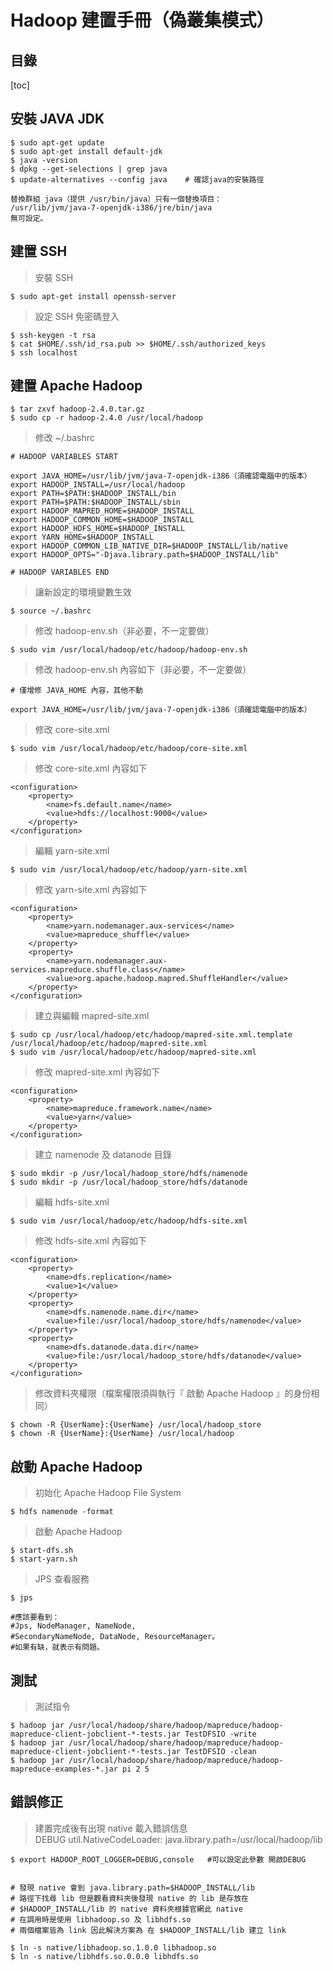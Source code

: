 # Hadoop 建置手冊（偽叢集模式）

## 目錄
[toc]

## 安裝 JAVA JDK

	$ sudo apt-get update
	$ sudo apt-get install default-jdk
	$ java -version
	$ dpkg --get-selections | grep java
	$ update-alternatives --config java    # 確認java的安裝路徑

	替換群組 java（提供 /usr/bin/java）只有一個替換項目：
	/usr/lib/jvm/java-7-openjdk-i386/jre/bin/java
	無可設定。

## 建置 SSH

> 安裝 SSH

	$ sudo apt-get install openssh-server

> 設定 SSH 免密碼登入

	$ ssh-keygen -t rsa
	$ cat $HOME/.ssh/id_rsa.pub >> $HOME/.ssh/authorized_keys 
	$ ssh localhost

## 建置 Apache Hadoop

	$ tar zxvf hadoop-2.4.0.tar.gz
	$ sudo cp -r hadoop-2.4.0 /usr/local/hadoop

> 修改 ~/.bashrc

	# HADOOP VARIABLES START
	
	export JAVA_HOME=/usr/lib/jvm/java-7-openjdk-i386（須確認電腦中的版本）
	export HADOOP_INSTALL=/usr/local/hadoop
	export PATH=$PATH:$HADOOP_INSTALL/bin
	export PATH=$PATH:$HADOOP_INSTALL/sbin
	export HADOOP_MAPRED_HOME=$HADOOP_INSTALL
	export HADOOP_COMMON_HOME=$HADOOP_INSTALL
	export HADOOP_HDFS_HOME=$HADOOP_INSTALL
	export YARN_HOME=$HADOOP_INSTALL
	export HADOOP_COMMON_LIB_NATIVE_DIR=$HADOOP_INSTALL/lib/native
	export HADOOP_OPTS="-Djava.library.path=$HADOOP_INSTALL/lib"
	
	# HADOOP VARIABLES END

> 讓新設定的環境變數生效

	$ source ~/.bashrc

> 修改 hadoop-env.sh（非必要，不一定要做）

	$ sudo vim /usr/local/hadoop/etc/hadoop/hadoop-env.sh
	
> 修改 hadoop-env.sh 內容如下（非必要，不一定要做）
	
	# 僅增修 JAVA_HOME 內容，其他不動
	
	export JAVA_HOME=/usr/lib/jvm/java-7-openjdk-i386（須確認電腦中的版本）
	
> 修改 core-site.xml

	$ sudo vim /usr/local/hadoop/etc/hadoop/core-site.xml
	
> 修改 core-site.xml 內容如下

	<configuration>
		<property>
			<name>fs.default.name</name>
			<value>hdfs://localhost:9000</value>
		</property>
	</configuration>

> 編輯 yarn-site.xml

	$ sudo vim /usr/local/hadoop/etc/hadoop/yarn-site.xml 
	
> 修改 yarn-site.xml 內容如下

	<configuration>
		<property>
			<name>yarn.nodemanager.aux-services</name>
			<value>mapreduce_shuffle</value>
		</property>
		<property>
			<name>yarn.nodemanager.aux-services.mapreduce.shuffle.class</name>
			<value>org.apache.hadoop.mapred.ShuffleHandler</value>
		</property>
	</configuration>

> 建立與編輯 mapred-site.xml

	$ sudo cp /usr/local/hadoop/etc/hadoop/mapred-site.xml.template /usr/local/hadoop/etc/hadoop/mapred-site.xml
	$ sudo vim /usr/local/hadoop/etc/hadoop/mapred-site.xml

> 修改 mapred-site.xml 內容如下
	
	<configuration>
		<property>
			<name>mapreduce.framework.name</name>
			<value>yarn</value>
		</property>
	</configuration>

> 建立 namenode 及 datanode 目錄

	$ sudo mkdir -p /usr/local/hadoop_store/hdfs/namenode
	$ sudo mkdir -p /usr/local/hadoop_store/hdfs/datanode

> 編輯 hdfs-site.xml

	$ sudo vim /usr/local/hadoop/etc/hadoop/hdfs-site.xml

> 修改 hdfs-site.xml 內容如下

	<configuration>
		<property>
			<name>dfs.replication</name>
			<value>1</value>
		</property>
		<property>
			<name>dfs.namenode.name.dir</name>
			<value>file:/usr/local/hadoop_store/hdfs/namenode</value>
		</property>
		<property>
			<name>dfs.datanode.data.dir</name>
			<value>file:/usr/local/hadoop_store/hdfs/datanode</value>
		</property>
	</configuration>

> 修改資料夾權限（檔案權限須與執行『 啟動 Apache Hadoop 』的身份相同）

	$ chown -R {UserName}:{UserName} /usr/local/hadoop_store
	$ chown -R {UserName}:{UserName} /usr/local/hadoop

## 啟動 Apache Hadoop

> 初始化 Apache Hadoop File System

	$ hdfs namenode -format

> 啟動 Apache Hadoop

	$ start-dfs.sh
	$ start-yarn.sh

> JPS 查看服務

	$ jps
	
	#應該要看到：
	#Jps, NodeManager, NameNode, 
	#SecondaryNameNode, DataNode, ResourceManager。
	#如果有缺，就表示有問題。

## 測試

> 測試指令

	$ hadoop jar /usr/local/hadoop/share/hadoop/mapreduce/hadoop-mapreduce-client-jobclient-*-tests.jar TestDFSIO -write
	$ hadoop jar /usr/local/hadoop/share/hadoop/mapreduce/hadoop-mapreduce-client-jobclient-*-tests.jar TestDFSIO -clean
	$ hadoop jar /usr/local/hadoop/share/hadoop/mapreduce/hadoop-mapreduce-examples-*.jar pi 2 5

## 錯誤修正


> 建置完成後有出現 native 載入錯誤信息 <br />
> DEBUG util.NativeCodeLoader: java.library.path=/usr/local/hadoop/lib


	$ export HADOOP_ROOT_LOGGER=DEBUG,console   #可以設定此參數 開啟DEBUG


	# 發現 native 會到 java.library.path=$HADOOP_INSTALL/lib 
	# 路徑下找尋 lib 但是觀看資料夾後發現 native 的 lib 是存放在 
	# $HADOOP_INSTALL/lib 的 native 資料夾根據官網此 native 
	# 在調用時是使用 libhadoop.so 及 libhdfs.so 
	# 兩個檔案皆為 link 因此解決方案為 在 $HADOOP_INSTALL/lib 建立 link

	$ ln -s native/libhadoop.so.1.0.0 libhadoop.so
	$ ln -s native/libhdfs.so.0.0.0 libhdfs.so

